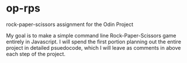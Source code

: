 # op-rps
rock-paper-scissors assignment for the Odin Project

My goal is to make a simple command line Rock-Paper-Scissors
game entirely in Javascript. I will spend the first 
portion planning out the entire project in detailed
psuedocode, which I will leave as comments in above
each step of the project.